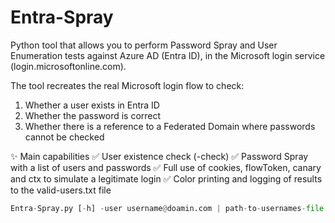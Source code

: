 # Entra-Spray
Python tool that allows you to perform Password Spray and User Enumeration tests against Azure AD (Entra ID), in the Microsoft login service (login.microsoftonline.com).

The tool recreates the real Microsoft login flow to check:
1. Whether a user exists in Entra ID
2. Whether the password is correct
3. Whether there is a reference to a Federated Domain where passwords cannot be checked

✨ Main capabilities
✅ User existence check (-check)
✅ Password Spray with a list of users and passwords
✅ Full use of cookies, flowToken, canary and ctx to simulate a legitimate login
✅ Color printing and logging of results to the valid-users.txt file

```python
Entra-Spray.py [-h] -user username@doamin.com | path-to-usernames-file -pass password | path-to-passwords-file  [-check]
```





